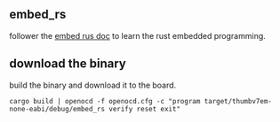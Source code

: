 ## embed_rs

follower the [embed rus doc](https://docs.rust-embedded.org/book/intro/index.html) to learn the rust embedded programming.

## download the binary

build the binary and download it to the board.

```shell
cargo build | openocd -f openocd.cfg -c "program target/thumbv7em-none-eabi/debug/embed_rs verify reset exit"
```